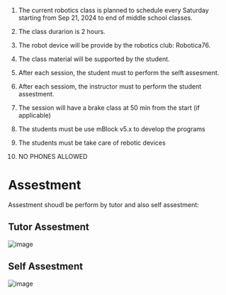 1. The current robotics class is planned to schedule every Saturday starting from Sep 21, 2024 to end of middle school classes.
2. The class durarion is 2 hours.
3. The robot device will be provide by the robotics club: Robotica76.
4. The class material will be supported by the student.
5. After each session, the student must to perform the selft assesment.
6. After each sessiom, the instructor must to perform the student assestment.
7. The session will have a brake class at 50 min from the start (if applicable)
8. The students must be use mBlock v5.x to develop the programs
9. The students must be take care of rebotic devices

10. NO PHONES ALLOWED

# Assestment

Assestment shoudl be perform by tutor and also self assestment:

## Tutor Assestment

![image](https://github.com/user-attachments/assets/15c4ac4d-e6f2-412b-9fb5-5150231e17a0)

## Self Assestment

![image](https://github.com/user-attachments/assets/d2135d3d-e7e2-459b-9a93-e966cb02525e)
